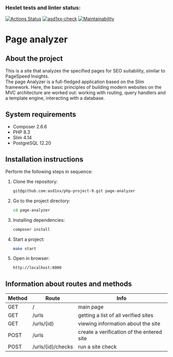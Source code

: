 ### Hexlet tests and linter status:
[![Actions Status](https://github.com/asd1xx/php-project-9/actions/workflows/hexlet-check.yml/badge.svg)](https://github.com/asd1xx/php-project-9/actions)
[![asd1xx-check](https://github.com/asd1xx/php-project-9/actions/workflows/asd1xx-check.yml/badge.svg)](https://github.com/asd1xx/php-project-9/actions/workflows/asd1xx-check.yml)
[![Maintainability](https://api.codeclimate.com/v1/badges/480af8b4125aa32cb8b1/maintainability)](https://codeclimate.com/github/asd1xx/php-project-9/maintainability)

# Page analyzer

## About the project

This is a site that analyzes the specified pages for SEO suitability, similar to PageSpeed Insights.  
The page Analyzer is a full-fledged application based on the Slim framework. Here, the basic principles of building modern websites on the MVC architecture are worked out: working with routing, query handlers and a template engine, interacting with a database.

## System requirements

- Composer 2.6.6
- PHP 8.3
- Slim 4.14
- PostgreSQL 12.20

## Installation instructions

Perform the following steps in sequence:

1. Clone the repository:
    
    ```bash
    git@github.com:asd1xx/php-project-9.git page-analyzer
    ```
    
2. Go to the project directory:
    
    ```bash
    cd page-analyzer
    ```
    
3. Installing dependencies:
    
    ```bash
    composer install
    ```
    
4. Start a project:
    
    ```bash
    make start
    ```

5. Open in browser:
    
    ```bash
    http://localhost:8000
    ```

## Information about routes and methods

| Method  | Route              | Info                                       |
|---------|--------------------|--------------------------------------------|
| GET     | /                  | main page                                  |
| GET     | /urls              | getting a list of all verified sites       |
| GET     | /urls/{id}         | viewing information about the site         |
| POST    | /urls              | create a verification of the entered site  |
| POST    | /urls/{id}/checks  | run a site check                           |